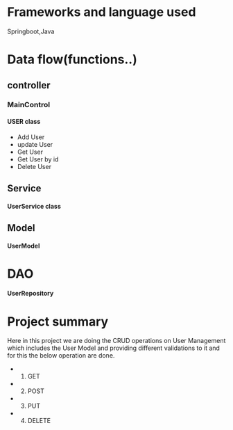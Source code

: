 # Frameworks and language used

Springboot,Java

# Data flow(functions..)

## controller
### MainControl
#### USER class
- Add User
- update User
- Get User
- Get User by id
- Delete User

## Service
#### UserService class

## Model
#### UserModel

# DAO
#### UserRepository

# Project summary
Here in this project we are doing the CRUD operations on User Management which includes the User Model and providing different validations to it and for this the below operation are done.
- 1) GET
- 2) POST
- 3) PUT
- 4) DELETE
